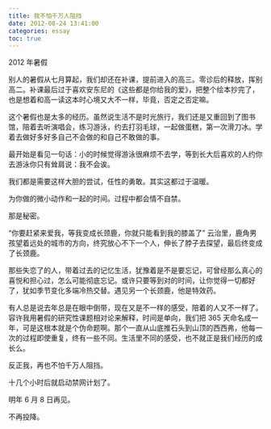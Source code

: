 ```yaml
---
title: 我不怕千万人阻挡 
date: 2012-08-24 13:41:00
categories: essay
toc: true
---
```


2012 年暑假

<!-- more -->

别人的暑假从七月算起，我们却还在补课，提前进入的高三。零诊后的释放，挥别高二。补课最后过于喜欢安东尼的《这些都是你给我的爱》，把整个绘本抄完了，也是想着和高一读这本时心境又大不一样，毕竟，否定之否定嘛。

这个暑假也是太多的经历。虽然说生活不是时光旅行，我们还是又重回到了图书馆，陪着去听演唱会，练习游泳，约去打羽毛球，一起做蛋糕，第一次滑刀冰。学着去做好多好多自己不会做的和自己不敢做的事。

最开始是看见一句话：小的时候觉得游泳很麻烦不去学，等到长大后喜欢的人约你去游泳你只有耸肩说：我不会诶。

我们都是需要这样大胆的尝试，任性的勇敢。其实这都过于温暖。

为你做的微小动作和一起的时间。过程中都会情不自禁。

那是秘密。


“你要赶紧来爱我，等我变成长颈鹿，你就只能看到我的膝盖了”
云治里，鹿角男孩望着远处的城市的方向，终究放心不下一个人，伸长了脖子去探望，最后终变成了长颈鹿。

那些失恋了的人，带着过去的记忆生活，犹豫着是不是要忘记，可曾经那么真心的喜悦和担心过，怎么可能彻底忘记。或许只要等到对的时间，让你觉得一切都好了，犹如季节变化多端冷热交替。遇见另一个长颈鹿，他是特效药。

有人总是说去年总是在眼中倒带，现在又是不一样的感受，陪着的人又不一样了。容许我用暑假的研究性课题相对论来解释，时间是单向，我们把 365 天命名成一年，可是这根本就是个伪命题啊。那个一直从山底推石头到山顶的西西弗，他每一次的过程即使重复，终有一些不同。生活里不同的感受，也不就正是我们经历的成长么。


反正我，再也不怕千万人阻挡。


十几个小时后就启动禁网计划了。

明年 6 月 8 日再见。



不再投降。